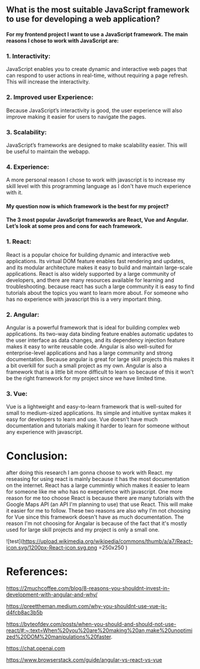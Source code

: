 ## What is the most suitable JavaScript framework to use for developing a web application? 

#### For my frontend project I want to use a JavaScript framework. The main reasons I chose to work with JavaScript are:
### 1.	Interactivity:
JavaScript enables you to create dynamic and interactive web pages that can respond to user actions in real-time, without requiring a page refresh. This will increase the interactivity.
### 2.	Improved user Experience: 
Because JavaScript’s interactivity is good, the user experience will also improve making it easier for users to navigate the pages.
### 3.	Scalability:
JavaScript’s frameworks are designed to make scalability easier. This will be useful to maintain the webapp.
### 4. Experience:
A more personal reason I chose to work with javascript is to increase my skill level with this programming language as I don't have much experience with it.


#### My question now is which framework is the best for my project? 

#### The 3 most popular JavaScript frameworks are React, Vue and Angular. Let’s look at some pros and cons for each framework. 
### 1.	React: 
React is a popular choice for building dynamic and interactive web applications. Its virtual DOM feature enables fast rendering and updates, and its modular architecture makes it easy to build and maintain large-scale applications. React is also widely supported by a large community of developers, and there are many resources available for learning and troubleshooting. because react has such a large community it is easy to find tutorials about the topics you want to learn more about. For someone who has no experience with javascript this is a very important thing.
### 2.	Angular: 
Angular is a powerful framework that is ideal for building complex web applications. Its two-way data binding feature enables automatic updates to the user interface as data changes, and its dependency injection feature makes it easy to write reusable code. Angular is also well-suited for enterprise-level applications and has a large community and strong documentation. Because angular is great for large skill projects this makes it a bit overkill for such a small project as my own. Angular is also a framework that is a little bit more difficult to learn so because of this it won't be the right framework for my project since we have limited time.
### 3.	Vue: 
Vue is a lightweight and easy-to-learn framework that is well-suited for small to medium-sized applications. Its simple and intuitive syntax makes it easy for developers to learn and use. Vue doesn't have much documentation and tutorials making it harder to learn for someone without any experience with javascript.


# Conclusion:
after doing this research I am gonna choose to work with React. my reseasing for using react is mainly because it has the most documentation on the internet. React has a large cummintiy which makes it easier to learn for someone like me who has no exeperience with javascript. One more reason for me too choose React is because there are many tutorials with the Google Maps API (an API I'm planning to use) that use React. This will make it easier for me to follow. These two reasons are also why I'm not choosing for Vue since this framework doesn't have as much documentation. The reason I'm not choosing for Angalar is because of the fact that it's mostly used for large skill projects and my project is only a small one.

![test](https://upload.wikimedia.org/wikipedia/commons/thumb/a/a7/React-icon.svg/1200px-React-icon.svg.png =250x250 )

# References:

https://2muchcoffee.com/blog/8-reasons-you-shouldnt-invest-in-development-with-angular-and-why/

https://preettheman.medium.com/why-you-shouldnt-use-vue-js-d4fcb8ac3b5b

https://byteofdev.com/posts/when-you-should-and-should-not-use-react/#:~:text=When%20you%20are%20making%20an,make%20unoptimized%20DOM%20manipulations%20faster.

https://chat.openai.com

https://www.browserstack.com/guide/angular-vs-react-vs-vue
